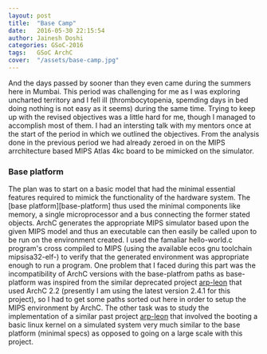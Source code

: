 ```yaml
---
layout: post
title:  "Base Camp"
date:   2016-05-30 22:15:54
author: Jainesh Doshi
categories: GSoC-2016
tags:	GSoC ArchC
cover:  "/assets/base-camp.jpg"
---
```


And the days passed by sooner than they even came during the summers here in Mumbai. This period was challenging for me as I was exploring uncharted territory and I fell ill (thrombocytopenia, spemding days in bed doing nothing is not easy as it seems) during the same time. Trying to keep up with the revised objectives was a little hard for me, though I managed to accomplish most of them. I had an intersting talk with my mentors once at the start of the period in which we outlined the objectives. From the analysis done in the previous period we had already zeroed in on the MIPS arrchitecture based MIPS Atlas 4kc board to be mimicked on the simulator. 

### Base platform

The plan was to start on a basic model that had the minimal essential features required to mimick the functionality of the hardware system. The [base platform][base-platform] thus used the minimal components like memory, a single microprocessor and a bus connecting the former stated objects. ArchC generates the appropriate MIPS simulator based upon the given MIPS model and thus an executable can then easily be called upon to be run on the environment created. I used the famaliar hello-world.c program's cross compiled to MIPS (using the available ecos gnu toolchain mipsisa32-elf-) to verify that the generated environment was appropriate enough to run a program. One problem that I faced during this part was the incompatibility of ArchC versions with the base-platfrom paths as base-platform was inspired from the similar deprecated project [arp-leon][arp-leon] that used ArchC 2.2 (presently I am using the latest version 2.4.1 for this project), so I had to get some paths sorted out here in order to setup the MIPS environment by ArchC. The other task was to study the implementation of a similar past project [arp-leon][arp-leon] that involved the booting a basic linux kernel on a simulated system very much similar to the base platform (minimal specs) as opposed to going on a large scale with this project. 


[archc]:			http://www.archc.org/
[ecos]:				http://ecos.sourceware.org/
[gem5]:				www.gem5.org/
[gem5-linux-image]:	http://www.m5sim.org/Download
[mpsoc]:			http://www.archc.org/benchs/mpsocbench/index.html
[rodolfo]:			http://www.ic.unicamp.br/~rodolfo/
[csl]:				https://lsc.ic.unicamp.br/
[unicamp]:			https://www.unicamp.br/unicamp/en
[mips-isa]:			https://ti.tuwien.ac.at/cps/teaching/courses/cavo/files/MIPS32-IS.pdf
[base-platfrom]:	https://github.com/jaineshdoshi/base_platform
[arp-leon]:			https://github.com/ArchC/arp-leon
